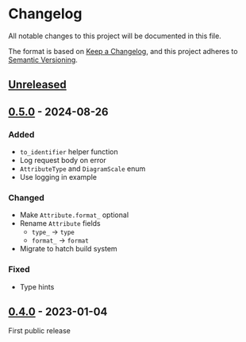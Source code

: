 # Changelog

All notable changes to this project will be documented in this file.

The format is based on [Keep a Changelog](https://keepachangelog.com/en/1.0.0/),
and this project adheres to [Semantic Versioning](https://semver.org/spec/v2.0.0.html).

## [Unreleased]

## [0.5.0] - 2024-08-26

### Added

- `to_identifier` helper function
- Log request body on error
- `AttributeType` and `DiagramScale` enum
- Use logging in example

### Changed

- Make `Attribute.format_` optional
- Rename `Attribute` fields
  - `type_` -> `type`
  - `format_` -> `format`
- Migrate to hatch build system

### Fixed

- Type hints

## [0.4.0] - 2023-01-04

First public release

[Unreleased]: https://github.com/vallen-systems/pySHMdash/compare/0.5.0...HEAD
[0.5.0]: https://github.com/vallen-systems/pySHMdash/compare/0.4.0...0.5.0
[0.4.0]: https://github.com/vallen-systems/pySHMdash/releases/tag/0.4.0
